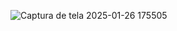 
![Captura de tela 2025-01-26 175505](https://github.com/user-attachments/assets/76af619e-44fe-4d87-b491-878b0d02c8f3)
